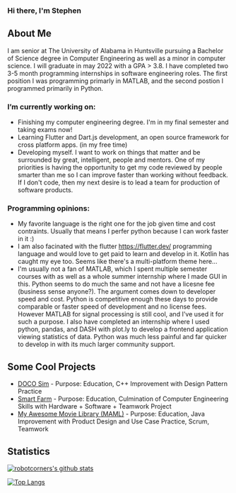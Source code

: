 ### Hi there, I'm Stephen

## About Me
I am senior at The University of Alabama in Huntsville pursuing a Bachelor of Science degree in Computer Engineering as well as a minor in computer science. I will graduate in may 2022 with a GPA > 3.8. I have completed two 3-5 month programming internships in software engineering roles. The first position I was programming primarly in MATLAB, and the second postion I programmed primarily in Python.

### I’m currently working on: 
- Finishing my computer engineering degree. I'm in my final semester and taking exams now! 
- Learning Flutter and Dart.js development, an open source framework for cross platform apps. (in my free time)
- Developing myself. I want to work on things that matter and be surrounded by great, intelligent, people and mentors. One of my priorities is having the opportunity to get my code reviewed by people smarter than me so I can improve faster than working without feedback. If I don't code, then my next desire is to lead a team for production of software products.

### Programming opinions:
- My favorite language is the right one for the job given time and cost contraints. Usually that means I perfer python because I can work faster in it :)
- I am also facinated with the flutter https://flutter.dev/ programming language and would love to get paid to learn and develop in it. Kotlin has caught my eye too. Seems like there's a multi-platform theme here... 
- I'm usually not a fan of MATLAB, which I spent multiple semester courses with as well as a whole summer internship where I made GUI in this. Python seems to do much the same and not have a licesne fee (business sense anyone?). The argument comes down to developer speed and cost. Python is competitive enough these days to provide comparable or faster speed of development and no license fees. However MATLAB for signal processing is still cool, and I've used it for such a purpose. I also have completed an internship where I used python, pandas, and DASH with plot.ly to develop a frontend application viewing statistics of data. Python was much less painful and far quicker to develop in with its much larger community support.

## Some Cool Projects
- [DOCO Sim](https://github.com/robotcorner/CS-307-DOCO-SIM-Semester-Project-Cpp#readme) - Purpose: Education, C++ Improvement with Design Pattern Practice
- [Smart Farm](https://github.com/dandeto/Smart-Farm) - Purpose: Education, Culmination of Computer Engineering Skills with Hardware + Software + Teamwork Project
- [My Awesome Movie Library (MAML)](https://github.com/robotcorner/CS-321-JavaTeamProjectTeam10#cs-321-javateamproject---team-10) - Purpose: Education, Java Improvement with Product Design and Use Case Practice, Scrum, Teamwork

## Statistics
[![robotcorners's github stats](https://github-readme-stats.vercel.app/api?username=robotcorner&theme=default)](https://github.com/anuraghazra/github-readme-stats)

[![Top Langs](https://github-readme-stats.vercel.app/api/top-langs/?username=robotcorner&theme=default&layout=compact)](https://github.com/anuraghazra/github-readme-stats)
